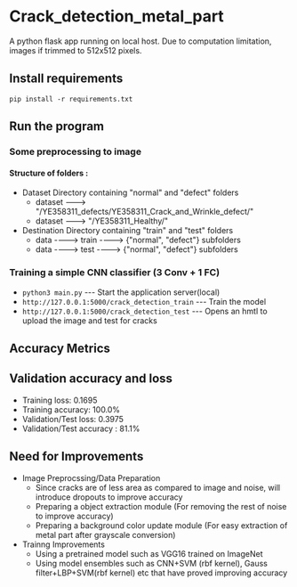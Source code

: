 # Crack_detection_metal_part
  A python flask app running on local host. 
  Due to computation limitation, images if trimmed to 512x512 pixels.
## Install requirements
  `pip install -r requirements.txt`

## Run the program
  ### Some preprocessing to image 
  #### Structure of folders : 
  * Dataset Directory containing "normal" and "defect" folders
    * dataset ---> "/YE358311_defects/YE358311_Crack_and_Wrinkle_defect/"
    * dataset ---> "/YE358311_Healthy/"
  * Destination Directory containing "train" and "test" folders 
    * data ----> train ----> {"normal", "defect"} subfolders
    * data ----> test ----> {"normal", "defect"} subfolders
    
  ### Training a simple CNN classifier (3 Conv + 1 FC)
  * `python3 main.py` --- Start the application server(local)
  * `http://127.0.0.1:5000/crack_detection_train` --- Train the model
  * `http://127.0.0.1:5000/crack_detection_test` --- Opens an hmtl to upload the image and test for cracks
  
## Accuracy Metrics 
  ## Validation accuracy and loss
  * Training loss: 0.1695
  * Training accuracy: 100.0%
  * Validation/Test loss: 0.3975 
  * Validation/Test accuracy : 81.1%
  
## Need for Improvements
* Image Preprocssing/Data Preparation
  * Since cracks are of less area as compared to image and noise, will introduce dropouts to improve accuracy
  * Preparing a object extraction module (For removing the rest of noise to improve accuracy)
  * Preparing a background color update module (For easy extraction of metal part after grayscale conversion)
* Trainng Improvements
  * Using a pretrained model such as VGG16 trained on ImageNet
  * Using model ensembles such as CNN+SVM (rbf kernel), Gauss filter+LBP+SVM(rbf kernel) etc that have proved improving accuracy
